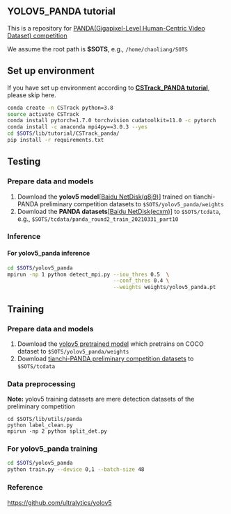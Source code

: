 ## YOLOV5_PANDA tutorial

This is a repository for [PANDA(Gigapixel-Level Human-Centric Video Dataset) competition](https://tianchi.aliyun.com/competition/entrance/531855/introduction)

We assume the root path is **$SOTS**, e.g., `/home/chaoliang/SOTS`

## Set up environment

If you have set up environment according to **[CSTrack_PANDA tutorial](https://github.com/JudasDie/SOTS/blob/master/lib/tutorial/CSTrack_panda/CSTrack_PANDA.md)**, please skip here. 

```bash
conda create -n CSTrack python=3.8
source activate CSTrack
conda install pytorch=1.7.0 torchvision cudatoolkit=11.0 -c pytorch
conda install -c anaconda mpi4py==3.0.3 --yes
cd $SOTS/lib/tutorial/CSTrack_panda/
pip install -r requirements.txt
```

## Testing

### Prepare data and models

1. Download the **yolov5 model**[[Baidu NetDisk(q8j9)](https://pan.baidu.com/s/1lqByflTMAdhgYUzjW4Fr5g)] trained on tianchi-PANDA preliminary competition datasets to `$SOTS/yolov5_panda/weights`
2. Download the **PANDA datasets**[[Baidu NetDisk(ecxm)]](https://pan.baidu.com/s/1yVl-fHxyF7mhDYwsmdNTUA)  to `$SOTS/tcdata`, e.g., `$SOTS/tcdata/panda_round2_train_20210331_part10`

### Inference

#### For yolov5_panda inference

```bash
cd $SOTS/yolov5_panda
mpirun -np 1 python detect_mpi.py --iou_thres 0.5  \
                                  --conf_thres 0.4 \
                                  --weights weights/yolov5_panda.pt 
```

## Training

### Prepare data and models

1. Download the [yolov5 pretrained model](https://github.com/ultralytics/yolov5/releases/download/v5.0/yolov5x.pt) which pretrains on COCO dataset to `$SOTS/yolov5_panda/weights`
2. Download  [tianchi-PANDA  preliminary competition datasets](https://tianchi.aliyun.com/competition/entrance/531855/information) to `$SOTS/tcdata`

### Data preprocessing

**Note:** yolov5 training datasets are mere detection datasets of the preliminary competition

```
cd $SOTS/lib/utils/panda
python label_clean.py
mpirun -np 2 python split_det.py
```

### For yolov5_panda training

```bash
cd $SOTS/yolov5_panda
python train.py --device 0,1 --batch-size 48
```
### Reference
https://github.com/ultralytics/yolov5

